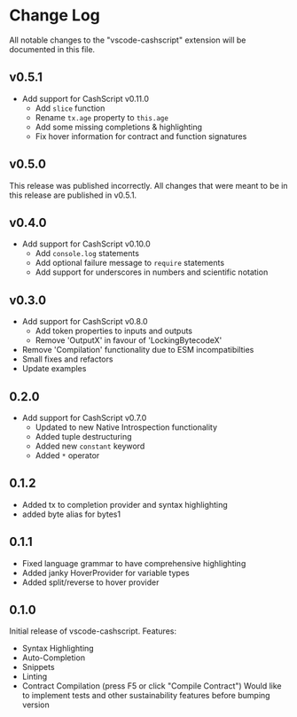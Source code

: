 # Change Log

All notable changes to the "vscode-cashscript" extension will be documented in this file.

## v0.5.1

- Add support for CashScript v0.11.0
  - Add `slice` function
  - Rename `tx.age` property to `this.age`
  - Add some missing completions & highlighting
  - Fix hover information for contract and function signatures

## v0.5.0

This release was published incorrectly. All changes that were meant to be in this release are published in v0.5.1.

## v0.4.0

- Add support for CashScript v0.10.0
  - Add `console.log` statements
  - Add optional failure message to `require` statements
  - Add support for underscores in numbers and scientific notation

## v0.3.0

- Add support for CashScript v0.8.0
  - Add token properties to inputs and outputs
  - Remove 'OutputX' in favour of 'LockingBytecodeX'
- Remove 'Compilation' functionality due to ESM incompatibilties
- Small fixes and refactors
- Update examples

## 0.2.0

- Add support for CashScript v0.7.0
  - Updated to new Native Introspection functionality
  - Added tuple destructuring
  - Added new `constant` keyword
  - Added `*` operator

## 0.1.2

- Added tx to completion provider and syntax highlighting
- added byte alias for bytes1

## 0.1.1

- Fixed language grammar to have comprehensive highlighting
- Added janky HoverProvider for variable types
- Added split/reverse to hover provider

## 0.1.0

Initial release of vscode-cashscript. Features:

- Syntax Highlighting
- Auto-Completion
- Snippets
- Linting
- Contract Compilation (press F5 or click "Compile Contract")
  Would like to implement tests and other sustainability features before bumping version
